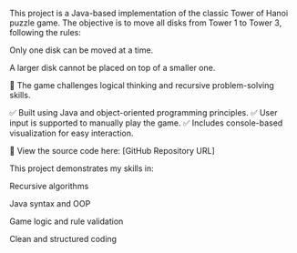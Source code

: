 This project is a Java-based implementation of the classic Tower of Hanoi puzzle game. The objective is to move all disks from Tower 1 to Tower 3, following the rules:

Only one disk can be moved at a time.

A larger disk cannot be placed on top of a smaller one.

🧠 The game challenges logical thinking and recursive problem-solving skills.

✅ Built using Java and object-oriented programming principles.
✅ User input is supported to manually play the game.
✅ Includes console-based visualization for easy interaction.

🔗 View the source code here: [GitHub Repository URL]

This project demonstrates my skills in:

Recursive algorithms

Java syntax and OOP

Game logic and rule validation

Clean and structured coding
